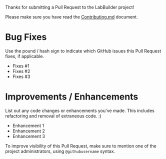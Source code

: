 Thanks for submitting a Pull Request to the LabBuilder project!

Please make sure you have read the [Contributing.md](\.github\CONTRIBUTING.md) document.

# Bug Fixes

Use the pound / hash sign to indicate which GitHub issues this Pull Request fixes, if applicable.

- Fixes #1
- Fixes #2
- Fixes #3

# Improvements / Enhancements

List out any code changes or enhancements you've made. This includes refactoring and removal of extraneous code. :)

- Enhancement 1
- Enhancement 2
- Enhancement 3

To improve visibility of this Pull Request, make sure to mention one of the project administrators, using `@githubusername` syntax.